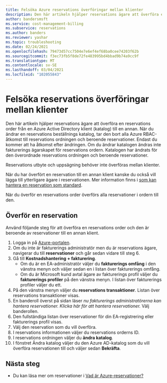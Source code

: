 ```yaml
---
title: Felsöka Azure reservations överföringar mellan klienter
description: Den här artikeln hjälper reservations ägare att överföra en reservations order från en Azure Active Directory klient (katalog) till en annan.
author: bandersmsft
ms.service: cost-management-billing
ms.subservice: reservations
ms.author: banders
ms.reviewer: yashar
ms.topic: troubleshooting
ms.date: 02/24/2021
ms.openlocfilehash: 79473d57cc7504e7e6ef4ef68ba0cee74203f62b
ms.sourcegitcommit: f3ec73fb5f8de72fe483995bd4bbad9b74a9cc9f
ms.translationtype: MT
ms.contentlocale: sv-SE
ms.lasthandoff: 03/04/2021
ms.locfileid: "102055843"
---
```

# <a name="troubleshoot-reservation-transfers-between-tenants"></a>Felsöka reservations överföringar mellan klienter

Den här artikeln hjälper reservations ägare att överföra en reservations order från en Azure Active Directory klient (katalog) till en annan. När du ändrar en reservations beställnings katalog, tar den bort alla Azure RBAC-åtkomst till reservations ordningen och beroende reservationer. Endast du kommer att ha åtkomst efter ändringen. Om du ändrar katalogen ändras inte fakturerings ägarskapet för reservations ordern. Katalogen har ändrats för den överordnade reservations ordningen och beroende reservationer.

Reservations utbyte och uppsägning behöver inte överföras mellan klienter.

När du har överfört en reservation till en annan klient kanske du också vill lägga till ytterligare ägare i reservationen. Mer information finns i [som kan hantera en reservation som standard](view-reservations.md#who-can-manage-a-reservation-by-default).

När du överför en reservations order överförs alla reservationer i ordern till den.

## <a name="transfer-a-reservation"></a>Överför en reservation

Använd följande steg för att överföra en reservations order och den är beroende av reservationer till en annan klient.

1. Logga in på [Azure-portalen](https://portal.azure.com).
1. Om du inte är fakturerings administratör men du är reservations ägare, navigerar du till **reservationer** och går sedan vidare till steg 6.
1. Gå till **Kostnadshantering + fakturering**.
    - Om du är en EA-administratör väljer du **fakturerings omfång** i den vänstra menyn och väljer sedan en i listan över fakturerings omfång.
    - Om du är Microsoft kund avtal ägare av fakturerings profil väljer du **fakturerings profiler** på den vänstra menyn. I listan över fakturerings profiler väljer du ett.
1. På den vänstra menyn väljer du **reservations transaktioner**. Listan över reservations transaktioner visas.
1. En banderoll överst på sidan läser *nu fakturerings administratörerna kan hantera reservationer. Klicka här för att hantera reservationer.* Välj banderollen.
1. Den fullständiga listan över reservationer för din EA-registrering eller fakturerings profil visas.
1. Välj den reservation som du vill överföra.
1. I reservations informationen väljer du reservations orderns ID.
1. I reservations ordningen väljer du **ändra katalog**.
1. I fönstret Ändra katalog väljer du den Azure AD-katalog som du vill överföra reservationen till och väljer sedan **Bekräfta**.

## <a name="next-steps"></a>Nästa steg

- Du kan läsa mer om reservationer i [Vad är Azure-reservationer?](save-compute-costs-reservations.md)